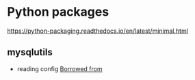 # Python packages
https://python-packaging.readthedocs.io/en/latest/minimal.html

## mysqlutils
* reading config [Borrowed from](http://www.mysqltutorial.org/python-connecting-mysql-databases/)
